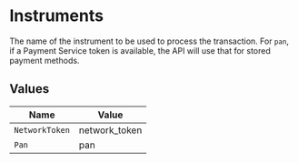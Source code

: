 # Instruments

The name of the instrument to be used to process the transaction.
For `pan`, if a Payment Service token is available, the API will use that
for stored payment methods.



## Values

| Name           | Value          |
| -------------- | -------------- |
| `NetworkToken` | network_token  |
| `Pan`          | pan            |